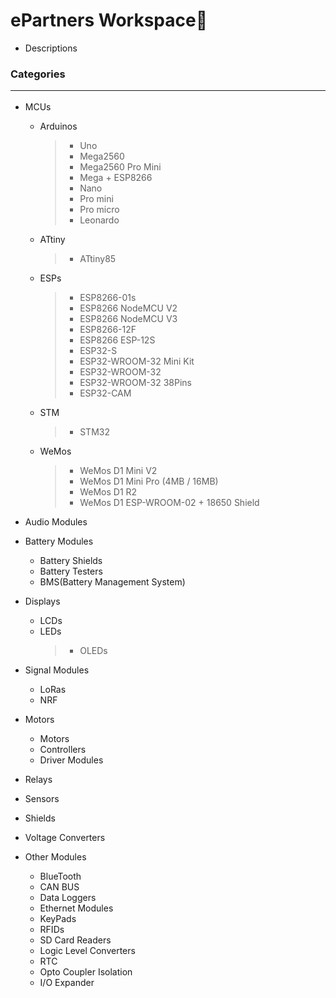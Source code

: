# ePartners Workspace🕋
- Descriptions

### Categories<hr>
- MCUs
    - Arduinos
        >- Uno
        >- Mega2560
        >- Mega2560 Pro Mini
        >- Mega + ESP8266
        >- Nano
        >- Pro mini
        >- Pro micro
        >- Leonardo
    - ATtiny
        >- ATtiny85
    - ESPs
        >- ESP8266-01s
        >- ESP8266 NodeMCU V2
        >- ESP8266 NodeMCU V3
        >- ESP8266-12F
        >- ESP8266 ESP-12S
        >- ESP32-S
        >- ESP32-WROOM-32 Mini Kit
        >- ESP32-WROOM-32
        >- ESP32-WROOM-32 38Pins
        >- ESP32-CAM
    - STM
        >- STM32
    - WeMos
        >- WeMos D1 Mini V2
        >- WeMos D1 Mini Pro (4MB / 16MB)
        >- WeMos D1 R2
        >- WeMos D1 ESP-WROOM-02 + 18650 Shield
        
- Audio Modules
- Battery Modules
    - Battery Shields
    - Battery Testers
    - BMS(Battery Management System)

- Displays
    - LCDs
    - LEDs
        >- OLEDs
- Signal Modules
    - LoRas
    - NRF
    
- Motors
    - Motors
    - Controllers
    - Driver Modules
- Relays
- Sensors
- Shields
- Voltage Converters

- Other Modules
    - BlueTooth
    - CAN BUS
    - Data Loggers
    - Ethernet Modules
    - KeyPads
    - RFIDs
    - SD Card Readers
    - Logic Level Converters
    - RTC
    - Opto Coupler Isolation
    - I/O Expander
    
